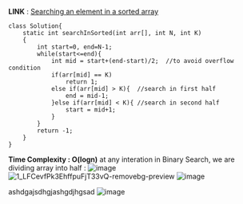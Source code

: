 
**LINK** : [Searching an element in a sorted array](https://practice.geeksforgeeks.org/problems/who-will-win-1587115621/1)

```
class Solution{
    static int searchInSorted(int arr[], int N, int K)
    {
        int start=0, end=N-1;
        while(start<=end){
            int mid = start+(end-start)/2;  //to avoid overflow condition
            if(arr[mid] == K)
                return 1;
            else if(arr[mid] > K){  //search in first half
                end = mid-1; 
            }else if(arr[mid] < K){ //search in second half
                start = mid+1;
            }
        }
        return -1;
    }
}
```




**Time Complexity : O(logn)**
at any interation in Binary Search, we are dividing array into half :
    ![image](https://user-images.githubusercontent.com/66199489/179041165-5d09fb37-c9c1-4bcc-81db-9b4c23da3e5f.png)
![1_LFCevfPk3EhffpuFjT33vQ-removebg-preview](https://user-images.githubusercontent.com/66199489/179034819-7843f350-1e7b-4ac5-beb7-7457ae9a1a72.png)
![image](https://user-images.githubusercontent.com/66199489/179035091-70076a87-2307-4c35-bcde-6a2d528b4639.png)


ashdgajsdhgjashgdjhgsad
![image](https://user-images.githubusercontent.com/66199489/179041241-b0ececd6-7951-467a-9182-15eebf122993.png)


